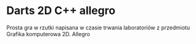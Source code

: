 # Darts 2D C++ allegro
 Prosta gra w rzutki napisana w czasie trwania laboratoriów  z przedmiotu Grafika komputerowa 2D. Allegro 

